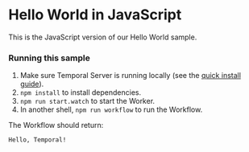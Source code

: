 # Hello World in JavaScript

This is the JavaScript version of our Hello World sample.


### Running this sample

1. Make sure Temporal Server is running locally (see the [quick install guide](https://docs.temporal.io/application-development/foundations/#run-a-development-cluster)).
1. `npm install` to install dependencies.
1. `npm run start.watch` to start the Worker.
1. In another shell, `npm run workflow` to run the Workflow.

The Workflow should return:

```
Hello, Temporal!
```
